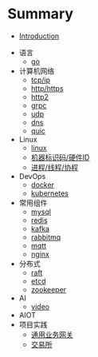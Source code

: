 # Summary

* [Introduction](README.md)

- 语言
  - [go](language/golang.md)
- 计算机网络
  - [tcp/ip](network/tcp&ip.md)
  - [http/https](network/http&https&tls.md)
  - [http2](network/http2.md)
  - [grpc](network/grpc.md)
  - [udp](network/udp.md)
  - [dns](network/dns.md)
  - [quic](network/quic.md)
- Linux
  - [linux](linux/README.md)
  - [机器标识码/硬件ID](linux/ids.md)
  - [进程/线程/协程](linux/process-thread-coroutine.md)
- DevOps
  - [docker](devops/docker.md)
  - [kubernetes](devops/k8s/README.md)
- 常用组件
  - [mysql](components/mysql.md)
  - [redis](components/redis.md)
  - [kafka](components/kafka.md)
  - [rabbitmq](components/rabbitmq.md)
  - [mqtt](components/mqtt.md)
  - [nginx](components/nginx.md)
- 分布式
  - [raft](distributed/raft.md)
  - [etcd](distributed/etcd.md)
  - [zookeeper](distributed/zk.md)
- AI
  - [video](ai/video.md)
- AIOT
- 项目实践
  - [通用业务网关](projects/business-gw.md)
  - [交易所](projects/trade-engin.md)